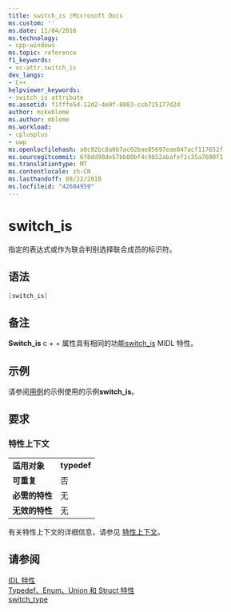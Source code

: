 ```yaml
---
title: switch_is |Microsoft Docs
ms.custom: ''
ms.date: 11/04/2016
ms.technology:
- cpp-windows
ms.topic: reference
f1_keywords:
- vc-attr.switch_is
dev_langs:
- C++
helpviewer_keywords:
- switch_is attribute
ms.assetid: f1fffe5d-12d2-4e0f-8803-ccb715177d2d
author: mikeblome
ms.author: mblome
ms.workload:
- cplusplus
- uwp
ms.openlocfilehash: a8c92bc8a0b7ac02bae85697eae047acf117652f
ms.sourcegitcommit: 6f8dd98de57bb80bf4c9852abafef1c35a7600f1
ms.translationtype: MT
ms.contentlocale: zh-CN
ms.lasthandoff: 08/22/2018
ms.locfileid: "42604959"
---
```

# <a name="switchis"></a>switch_is

指定的表达式或作为联合判别选择联合成员的标识符。

## <a name="syntax"></a>语法

```cpp
[switch_is]
```

## <a name="remarks"></a>备注

**Switch_is** c + + 属性具有相同的功能[switch_is](http://msdn.microsoft.com/library/windows/desktop/aa367275) MIDL 特性。

## <a name="example"></a>示例

请参阅[用例](../windows/case-cpp.md)的示例使用的示例**switch_is**。

## <a name="requirements"></a>要求

### <a name="attribute-context"></a>特性上下文

|||
|-|-|
|**适用对象**|**typedef**|
|**可重复**|否|
|**必需的特性**|无|
|**无效的特性**|无|

有关特性上下文的详细信息，请参见 [特性上下文](../windows/attribute-contexts.md)。

## <a name="see-also"></a>请参阅

[IDL 特性](../windows/idl-attributes.md)  
[Typedef、Enum、Union 和 Struct 特性](../windows/typedef-enum-union-and-struct-attributes.md)  
[switch_type](../windows/switch-type.md)  